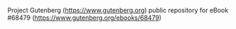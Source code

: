 Project Gutenberg (https://www.gutenberg.org) public repository for eBook #68479 (https://www.gutenberg.org/ebooks/68479)
